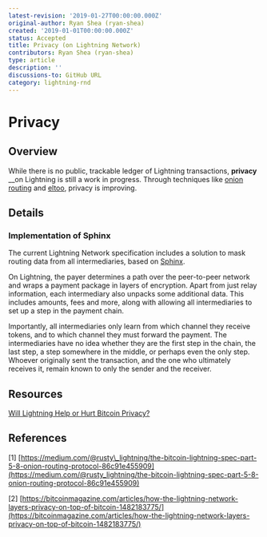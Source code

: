 ```yaml
---
latest-revision: '2019-01-27T00:00:00.000Z'
original-author: Ryan Shea (ryan-shea)
created: '2019-01-01T00:00:00.000Z'
status: Accepted
title: Privacy (on Lightning Network)
contributors: Ryan Shea (ryan-shea)
type: article
description: ''
discussions-to: GitHub URL
category: lightning-rnd
---
```


# Privacy

## Overview

While there is no public, trackable ledger of Lightning transactions, **privacy** \_\_on Lightning is still a work in progress. Through techniques like [onion routing](../lightning-basics-1/lightning-basics/onion-routing.md) and [eltoo](eltoo.md), privacy is improving.

## Details

### Implementation of Sphinx

The current Lightning Network specification includes a solution to mask routing data from all intermediaries, based on [Sphinx](../lightning-basics-1/lightning-basics/sphinx-packet.md).

On Lightning, the payer determines a path over the peer-to-peer network and wraps a payment package in layers of encryption. Apart from just relay information, each intermediary also unpacks some additional data. This includes amounts, fees and more, along with allowing all intermediaries to set up a step in the payment chain.

Importantly, all intermediaries only learn from which channel they receive tokens, and to which channel they must forward the payment. The intermediaries have no idea whether they are the first step in the chain, the last step, a step somewhere in the middle, or perhaps even the only step. Whoever originally sent the transaction, and the one who ultimately receives it, remain known to only the sender and the receiver.

## Resources

[Will Lightning Help or Hurt Bitcoin Privacy?](https://www.coindesk.com/will-lightning-help-hurt-bitcoin-privacy)

## References

\[1\] [https://medium.com/@rusty\_lightning/the-bitcoin-lightning-spec-part-5-8-onion-routing-protocol-86c91e455909](https://medium.com/@rusty_lightning/the-bitcoin-lightning-spec-part-5-8-onion-routing-protocol-86c91e455909)

\[2\] [https://bitcoinmagazine.com/articles/how-the-lightning-network-layers-privacy-on-top-of-bitcoin-1482183775/](https://bitcoinmagazine.com/articles/how-the-lightning-network-layers-privacy-on-top-of-bitcoin-1482183775/)

